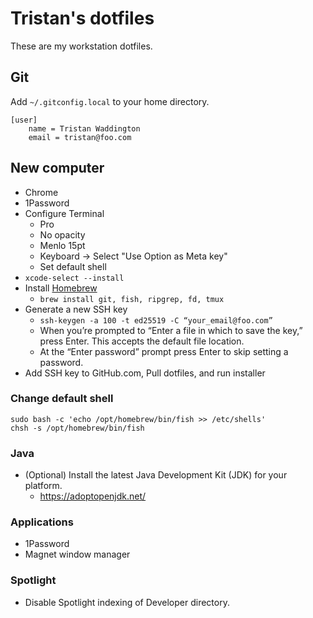 # Tristan's dotfiles

These are my workstation dotfiles.

## Git

Add `~/.gitconfig.local` to your home directory.

```
[user]
    name = Tristan Waddington
    email = tristan@foo.com
```

## New computer

- Chrome
- 1Password
- Configure Terminal
    - Pro
    - No opacity
    - Menlo 15pt
    - Keyboard -> Select "Use Option as Meta key"
    - Set default shell
- `xcode-select --install`
- Install [Homebrew](https://brew.sh/)
  - `brew install git, fish, ripgrep, fd, tmux`
- Generate a new SSH key
  - `ssh-keygen -a 100 -t ed25519 -C “your_email@foo.com”`
  - When you’re prompted to “Enter a file in which to save the key,” press Enter. This accepts the default file location.
  - At the “Enter password” prompt press Enter to skip setting a password.
- Add SSH key to GitHub.com, Pull dotfiles, and run installer

### Change default shell

```
sudo bash -c 'echo /opt/homebrew/bin/fish >> /etc/shells'
chsh -s /opt/homebrew/bin/fish
```

### Java

- (Optional) Install the latest Java Development Kit (JDK) for your platform.
  - https://adoptopenjdk.net/

### Applications

- 1Password
- Magnet window manager

### Spotlight

- Disable Spotlight indexing of Developer directory.
